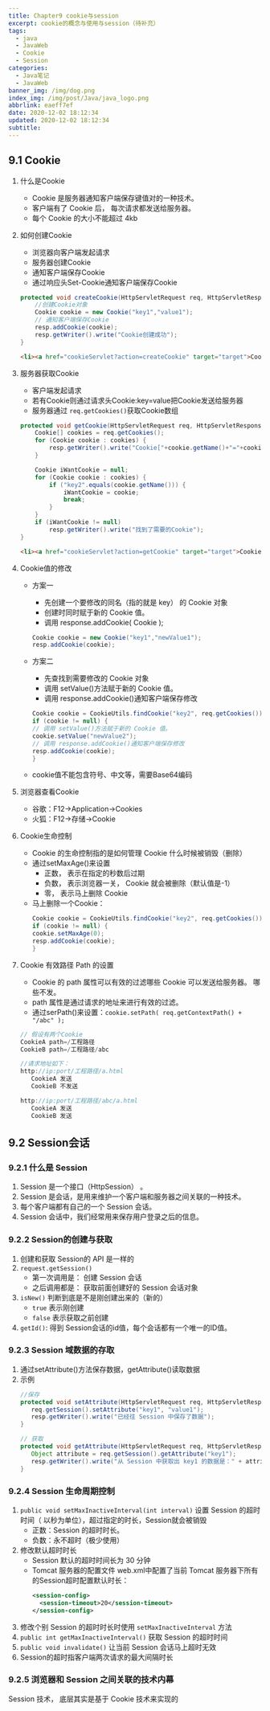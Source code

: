 ```yaml
---
title: Chapter9 cookie与session
excerpt: cookie的概念与使用与session（待补充）
tags:
  - java
  - JavaWeb
  - Cookie
  - Session
categories:
  - Java笔记
  - JavaWeb
banner_img: /img/dog.png
index_img: /img/post/Java/java_logo.png
abbrlink: eaeff7ef
date: 2020-12-02 18:12:34
updated: 2020-12-02 18:12:34
subtitle:
---
```

## 9.1 Cookie
1. 什么是Cookie
    * Cookie 是服务器通知客户端保存键值对的一种技术。
    * 客户端有了 Cookie 后， 每次请求都发送给服务器。
    * 每个 Cookie 的大小不能超过 4kb
2. 如何创建Cookie
   * 浏览器向客户端发起请求
   * 服务器创建Cookie
   * 通知客户端保存Cookie
   * 通过响应头Set-Cookie通知客户端保存Cookie

    ```java
    protected void createCookie(HttpServletRequest req, HttpServletResponse resp) throws ServletException, IOException {
        //创建Cookie对象
        Cookie cookie = new Cookie("key1","value1");
        // 通知客户端保存Cookie
        resp.addCookie(cookie);
        resp.getWriter().write("Cookie创建成功");
    }
    ```
    ```html
    <li><a href="cookieServlet?action=createCookie" target="target">Cookie的创建</a></li>
    ```

3. 服务器获取Cookie
   * 客户端发起请求
   * 若有Cookie则通过请求头Cookie:key=value把Cookie发送给服务器
   * 服务器通过 `req.getCookies()`获取Cookie数组
    
    ```java
    protected void getCookie(HttpServletRequest req, HttpServletResponse resp) throws ServletException, IOException{
        Cookie[] cookies = req.getCookies();
        for (Cookie cookie : cookies) {
            resp.getWriter().write("Cookie["+cookie.getName()+"="+cookie.getValue()+"]<br>");
        }

        Cookie iWantCookie = null;
        for (Cookie cookie : cookies) {
            if ("key2".equals(cookie.getName())) {
                iWantCookie = cookie;
                break;
            }
        }
        if (iWantCookie != null)
            resp.getWriter().write("找到了需要的Cookie");
    }
    ```
    ```html
    <li><a href="cookieServlet?action=getCookie" target="target">Cookie的获取</a></li>
    ```
4. Cookie值的修改
   * 方案一
     * 先创建一个要修改的同名（指的就是 key） 的 Cookie 对象
     * 创建时同时赋于新的 Cookie 值。
     * 调用 response.addCookie( Cookie );

      ```java
      Cookie cookie = new Cookie("key1","newValue1");
      resp.addCookie(cookie);
      ```
    * 方案二
      * 先查找到需要修改的 Cookie 对象
      * 调用 setValue()方法赋于新的 Cookie 值。
      * 调用 response.addCookie()通知客户端保存修改

      ```java
      Cookie cookie = CookieUtils.findCookie("key2", req.getCookies());
      if (cookie != null) {
      // 调用 setValue()方法赋于新的 Cookie 值。
      cookie.setValue("newValue2");
      // 调用 response.addCookie()通知客户端保存修改
      resp.addCookie(cookie);
      }
      ```
    
    * cookie值不能包含符号、中文等，需要Base64编码

5. 浏览器查看Cookie
   * 谷歌：F12->Application->Cookies
   * 火狐：F12->存储->Cookie

6. Cookie生命控制
   * Cookie 的生命控制指的是如何管理 Cookie 什么时候被销毁（删除）
   * 通过setMaxAge()来设置
     * 正数， 表示在指定的秒数后过期
     * 负数， 表示浏览器一关， Cookie 就会被删除（默认值是-1）
     * 零， 表示马上删除 Cookie
   * 马上删除一个Cookie：
      ```java
      Cookie cookie = CookieUtils.findCookie("key2", req.getCookies());
      if (cookie != null) {
      cookie.setMaxAge(0); 
      resp.addCookie(cookie);
      }
      ```

7. Cookie 有效路径 Path 的设置
   * Cookie 的 path 属性可以有效的过滤哪些 Cookie 可以发送给服务器。 哪些不发。
   * path 属性是通过请求的地址来进行有效的过滤。
   * 通过serPath()来设置：`cookie.setPath( req.getContextPath() + "/abc" ); `

   ```java
   // 假设有两个Cookie
   CookieA path=/工程路径
   CookieB path=/工程路径/abc

   //请求地址如下：
   http://ip:port/工程路径/a.html
      CookieA 发送
      CookieB 不发送

   http://ip:port/工程路径/abc/a.html
      CookieA 发送
      CookieB 发送
   ```

## 9.2 Session会话
### 9.2.1 什么是 Session 
1. Session 是一个接口（HttpSession） 。
2. Session 是会话，是用来维护一个客户端和服务器之间关联的一种技术。
3. 每个客户端都有自己的一个 Session 会话。
4. Session 会话中，我们经常用来保存用户登录之后的信息。


### 9.2.2 Session的创建与获取
1. 创建和获取 Session的 API 是一样的
2. `request.getSession()`
   * 第一次调用是： 创建 Session 会话
   * 之后调用都是： 获取前面创建好的 Session 会话对象
3. `isNew()` 判断到底是不是刚创建出来的（新的）
   * `true` 表示刚创建
   * `false` 表示获取之前创建
4. `getId()`: 得到 Session会话的id值，每个会话都有一个唯一的ID值。


### 9.2.3 Session 域数据的存取
1. 通过setAttribute()方法保存数据，getAttribute()读取数据
2. 示例
   ```java
   //保存
   protected void setAttribute(HttpServletRequest req, HttpServletResponse resp) throws ServletException,IOException {
      req.getSession().setAttribute("key1", "value1");
      resp.getWriter().write("已经往 Session 中保存了数据");
   }
   ```
   ```java
   // 获取
   protected void getAttribute(HttpServletRequest req, HttpServletResponse resp) throws ServletException,IOException {
      Object attribute = req.getSession().getAttribute("key1");
      resp.getWriter().write("从 Session 中获取出 key1 的数据是：" + attribute);
   }
   ```

### 9.2.4 Session 生命周期控制
1. `public void setMaxInactiveInterval(int interval)` 设置 Session 的超时时间（ 以秒为单位），超过指定的时长，Session就会被销毁
   * 正数：Session 的超时时长。
   * 负数：永不超时（极少使用）
2. 修改默认超时时长
   * Session 默认的超时时间长为 30 分钟
   * Tomcat 服务器的配置文件 web.xml中配置了当前 Tomcat 服务器下所有的Session超时配置默认时长：
      ```xml
      <session-config>
        <session-timeout>20</session-timeout>
      </session-config>
      ```
3. 修改个别 Session 的超时时长时使用 `setMaxInactiveInterval` 方法
4. `public int getMaxInactiveInterval()` 获取 Session 的超时时间
5. `public void invalidate()` 让当前 Session 会话马上超时无效
6. Session的超时指客户端两次请求的最大间隔时长

### 9.2.5 浏览器和 Session 之间关联的技术内幕
Session 技术， 底层其实是基于 Cookie 技术来实现的

